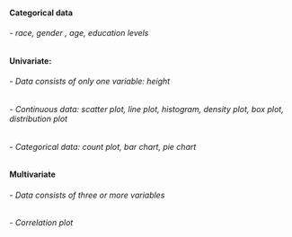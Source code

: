 #### Categorical data
###### - race, gender , age, education levels

#### Univariate:
###### - Data consists of only one variable: height

###### - Continuous data: scatter plot, line plot, histogram, density plot, box plot, distribution plot

###### - Categorical data: count plot, bar chart, pie chart

#### Multivariate
###### - Data consists of three or more variables

###### - Correlation plot 